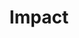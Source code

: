 ---
title: Impact
layout: layouts/projects.html
permalink: /impacts/index.html

theme: 8

hero_banner:
  category: "Investment Portfolios"
  title: "We tackle the hardest problems"
  subtitle: "10x targets the timeliest and hardest problems to solve. While we pursue ideas on all topics, we’ve found patterns in innovation since we started in 2015."

return-to-top_text: "Return to top"

read-more-button_text: "Read more"
---